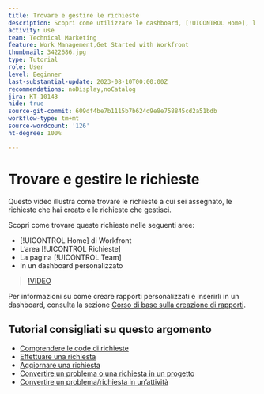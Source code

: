 ```yaml
---
title: Trovare e gestire le richieste
description: Scopri come utilizzare le dashboard, [!UICONTROL Home], l’area [!UICONTROL Richieste] e la pagina [!UICONTROL Team] per trovare le richieste in entrata effettuate tramite una coda di richieste.
activity: use
team: Technical Marketing
feature: Work Management,Get Started with Workfront
thumbnail: 3422686.jpg
type: Tutorial
role: User
level: Beginner
last-substantial-update: 2023-08-10T00:00:00Z
recommendations: noDisplay,noCatalog
jira: KT-10143
hide: true
source-git-commit: 609df4be7b1115b7b624d9e8e758845cd2a51bdb
workflow-type: tm+mt
source-wordcount: '126'
ht-degree: 100%

---
```


# Trovare e gestire le richieste

Questo video illustra come trovare le richieste a cui sei assegnato, le richieste che hai creato e le richieste che gestisci.

Scopri come trovare queste richieste nelle seguenti aree:

* [!UICONTROL Home] di Workfront
* L’area [!UICONTROL Richieste]
* La pagina [!UICONTROL Team]
* In un dashboard personalizzato


>[!VIDEO](https://video.tv.adobe.com/v/3422686/?quality=12&learn=on)

Per informazioni su come creare rapporti personalizzati e inserirli in un dashboard, consulta la sezione [Corso di base sulla creazione di rapporti](https://experienceleague.adobe.com/docs/workfront-course-map/using/learning-programs/basic-report-creation-program.html?lang=it).

## Tutorial consigliati su questo argomento

* [Comprendere le code di richieste](/help/manage-work/request-queues/understand-request-queues.md)
* [Effettuare una richiesta](/help/manage-work/issues-requests/make-a-request.md)
* [Aggiornare una richiesta](/help/manage-work/issues-requests/update-a-request.md)
* [Convertire un problema o una richiesta in un progetto](/help/manage-work/issues-requests/create-a-project-from-a-request.md)
* [Convertire un problema/richiesta in un’attività](/help/manage-work/issues-requests/convert-issues-to-other-work-items.md)


